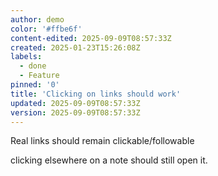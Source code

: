 ```yaml
---
author: demo
color: '#ffbe6f'
content-edited: 2025-09-09T08:57:33Z
created: 2025-01-23T15:26:08Z
labels:
  - done
  - Feature
pinned: '0'
title: 'Clicking on links should work'
updated: 2025-09-09T08:57:33Z
version: 2025-09-09T08:57:33Z
---
```

Real links should remain clickable/followable

clicking elsewhere on a note should still open it.